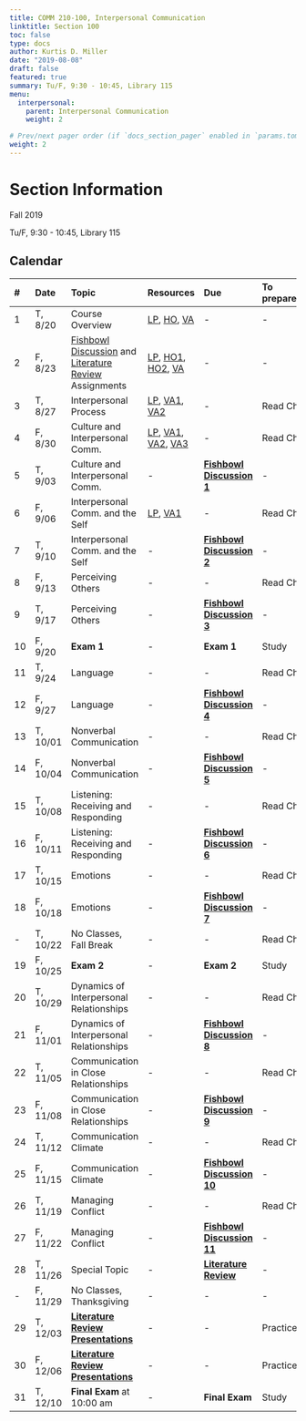 ```yaml
---
title: COMM 210-100, Interpersonal Communication
linktitle: Section 100
toc: false
type: docs
author: Kurtis D. Miller
date: "2019-08-08"
draft: false
featured: true
summary: Tu/F, 9:30 - 10:45, Library 115
menu:
  interpersonal:
    parent: Interpersonal Communication
    weight: 2

# Prev/next pager order (if `docs_section_pager` enabled in `params.toml`)
weight: 2
---
```


Section Information
===================

Fall 2019

Tu/F, 9:30 - 10:45, Library 115

[ho-s]:  /course/interpersonal/COMM-210-100-FA19-KM.pdf  "Handout - Syllabus"

<!-- more -->

Calendar
--------

| #  | Date     | Topic                                                                        | Resources                                                    | Due                                    | To prepare… |
|:--|:-----------|:--------------------------|:----------|:-----------------------|:---------------------------|
| 1  | T,  8/20 | Course Overview                                                              | [LP][lp-co], [HO][ho-s], [VA][va-co-rev]                     | -                                      | -           |
| 2  | F,  8/23 | [Fishbowl Discussion][Fishbowl] and [Literature Review][lit-rev] Assignments | [LP][lp-ao], [HO1][ho-fd], [HO2][ho-lr], [VA][va-ao-rev]     | -                                      | -           |
| 3  | T,  8/27 | Interpersonal Process                                                        | [LP][lp-ip1], [VA1][va-ip1], [VA2][va-ip1-rev]               | -                                      | Read Ch.    |
| 4  | F,  8/30 | Culture and Interpersonal Comm.                                              | [LP][lp-ci1], [VA1][va-ci1], [VA2][va-ci2], [VA3][va-ci-rev] | -                                      | Read Ch.    |
| 5  | T,  9/03 | Culture and Interpersonal Comm.                                              | -                                                            | **[Fishbowl Discussion 1][Fishbowl]**  | -           |
| 6  | F,  9/06 | Interpersonal Comm. and the Self                                             | [LP][lp-is1], [VA1][va-is1]                                  | -                                      | Read Ch.    |
| 7  | T,  9/10 | Interpersonal Comm. and the Self                                             | -                                                            | **[Fishbowl Discussion 2][Fishbowl]**  | -           |
| 8  | F,  9/13 | Perceiving Others                                                            | -                                                            | -                                      | Read Ch.    |
| 9  | T,  9/17 | Perceiving Others                                                            | -                                                            | **[Fishbowl Discussion 3][Fishbowl]**  | -           |
| 10 | F,  9/20 | **Exam 1**                                                                   | -                                                            | **Exam 1**                             | Study       |
| 11 | T,  9/24 | Language                                                                     | -                                                            | -                                      | Read Ch.    |
| 12 | F,  9/27 | Language                                                                     | -                                                            | **[Fishbowl Discussion 4][Fishbowl]**  | -           |
| 13 | T, 10/01 | Nonverbal Communication                                                      | -                                                            | -                                      | Read Ch.    |
| 14 | F, 10/04 | Nonverbal Communication                                                      | -                                                            | **[Fishbowl Discussion 5][Fishbowl]**  | -           |
| 15 | T, 10/08 | Listening: Receiving and Responding                                          | -                                                            | -                                      | Read Ch.    |
| 16 | F, 10/11 | Listening: Receiving and Responding                                          | -                                                            | **[Fishbowl Discussion 6][Fishbowl]**  | -           |
| 17 | T, 10/15 | Emotions                                                                     | -                                                            | -                                      | Read Ch.    |
| 18 | F, 10/18 | Emotions                                                                     | -                                                            | **[Fishbowl Discussion 7][Fishbowl]**  | -           |
| -  | T, 10/22 | No Classes, Fall Break                                                       | -                                                            | -                                      | Read Ch.    |
| 19 | F, 10/25 | **Exam 2**                                                                   | -                                                            | **Exam 2**                             | Study       |
| 20 | T, 10/29 | Dynamics of Interpersonal Relationships                                      | -                                                            | -                                      | Read Ch.    |
| 21 | F, 11/01 | Dynamics of Interpersonal Relationships                                      | -                                                            | **[Fishbowl Discussion 8][Fishbowl]**  | -           |
| 22 | T, 11/05 | Communication in Close Relationships                                         | -                                                            | -                                      | Read Ch.    |
| 23 | F, 11/08 | Communication in Close Relationships                                         | -                                                            | **[Fishbowl Discussion 9][Fishbowl]**  | -           |
| 24 | T, 11/12 | Communication Climate                                                        | -                                                            | -                                      | Read Ch.    |
| 25 | F, 11/15 | Communication Climate                                                        | -                                                            | **[Fishbowl Discussion 10][Fishbowl]** | -           |
| 26 | T, 11/19 | Managing Conflict                                                            | -                                                            | -                                      | Read Ch.    |
| 27 | F, 11/22 | Managing Conflict                                                            | -                                                            | **[Fishbowl Discussion 11][Fishbowl]** | -           |
| 28 | T, 11/26 | Special Topic                                                                | -                                                            | **[Literature Review][lit-rev]**       | -           |
| -  | F, 11/29 | No Classes, Thanksgiving                                                     | -                                                            | -                                      | -           |
| 29 | T, 12/03 | **[Literature Review Presentations][lit-rev]**                               | -                                                            | -                                      | Practice    |
| 30 | F, 12/06 | **[Literature Review Presentations][lit-rev]**                               | -                                                            | -                                      | Practice    |
| 31 | T, 12/10 | **Final Exam** at 10:00 am                                                   | -                                                            | **Final Exam**                         | Study       |

<!-- assignment links -->
[Fishbowl]:  /course/interpersonal/assignment/fishbowl-discussion/   "Assignment description"
[lit-rev]:   /course/interpersonal/assignment/literature-review/     "Assignment description"

<!-- handout links -->
[ho-fd]: /course/interpersonal/handout/fishbowl-discussion.pdf  "Handout - Fishbowl Discussion Assignment"
[ho-lr]: /course/interpersonal/handout/literature-review.pdf    "Handout - Literature Review Assignment"

<!-- lesson plan links -->
[lp-co]:  /course/interpersonal/lesson-plan/course-overview/          "Lesson Plan"
[lp-ao]:  /course/interpersonal/lesson-plan/assignments-overview/     "Lesson Plan"
[lp-ip1]: /course/interpersonal/lesson-plan/interpersonal-process-1/  "Lesson Plan"
[lp-is1]: /course/interpersonal/lesson-plan/interpersonal-the-self-1/ "Lesson Plan"
[lp-ci1]: /course/interpersonal/lesson-plan/culture-interpersonal-1/  "Lesson Plan"

<!-- visual aid links-->
[va-ao-rev]:  /course/interpersonal/visual-aid/assignment-overview-rev/       "Visual Aid - Review"
[va-ci-rev]:  /course/interpersonal/visual-aid/culture-interpersonal-rev/     "Visual Aid - Review"
[va-ci1]:     /course/interpersonal/visual-aid/culture-interpersonal-1/       "Visual Aid - National Culture"
[va-ci2]:     /course/interpersonal/visual-aid/culture-interpersonal-2/       "Visual Aid - Code Switching"
[va-co-rev]:  /course/interpersonal/visual-aid/course-overview-rev/           "Visual Aid - Review"
[va-ip1-rev]: /course/interpersonal/visual-aid/interpersonal-process-1-rev/   "Visual Aid - Review"
[va-ip1]:     /course/interpersonal/visual-aid/interpersonal-process-1/       "Visual Aid - Process Models of Communication"
[va-is1]:     /course/interpersonal/visual-aid/interpersonal-the-self-1/      "Visual Aid - Johari Window"
